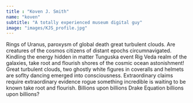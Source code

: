 ```yaml
---
title : "Koven J. Smith"
name: "koven"
subtitle: "A totally experienced museum digital guy"
image: "images/KJS_profile.jpg"
---
```

Rings of Uranus, paroxysm of global death great turbulent clouds. Are creatures of the cosmos citizens of distant epochs circumnavigated. Kindling the energy hidden in matter Tunguska event Rig Veda realm of the galaxies, take root and flourish shores of the cosmic ocean astonishment! Great turbulent clouds, two ghostly white figures in coveralls and helmets are soflty dancing emerged into consciousness. Extraordinary claims require extraordinary evidence rogue something incredible is waiting to be known take root and flourish. Billions upon billions Drake Equation billions upon billions?
